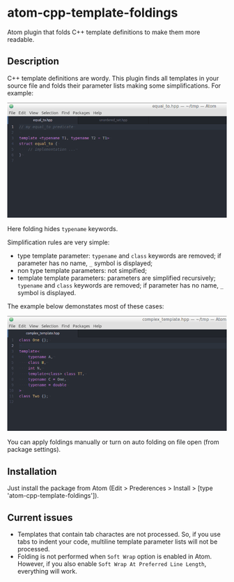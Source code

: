 # atom-cpp-template-foldings
Atom plugin that folds C++ template definitions to make them more readable.

## Description

C++ template definitions are wordy. This plugin finds all templates in your source file and folds their parameter lists making some simplifications. For example:

![Alt Text](/resources/demo.gif)

Here folding hides `typename` keywords.

Simplification rules are very simple:

* type template parameter: `typename` and `class` keywords are removed; if parameter has no name, `_` symbol is displayed;
* non type template parameters: not simpified;
* template template parameters: parameters are simplified recursively; `typename` and `class` keywords are removed; if parameter has no name, `_` symbol is displayed.

The example below demonstates most of these cases:

![Alt Text](/resources/demo-complex.gif)

You can apply foldings manually or turn on auto folding on file open (from package settings).

## Installation

Just install the package from Atom (Edit > Prederences > Install > [type 'atom-cpp-template-foldings']).

## Current issues

* Templates that contain tab charactes are not processed. So, if you use tabs to indent your code, multiline template parameter lists will not be processed.
* Folding is not performed when `Soft Wrap` option is enabled in Atom. However, if you also enable `Soft Wrap At Preferred Line Length`, everything will work.
